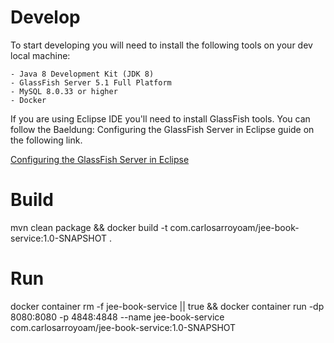 # Develop
To start developing you will need to install the following tools on your dev local machine:
	
	- Java 8 Development Kit (JDK 8)
	- GlassFish Server 5.1 Full Platform
	- MySQL 8.0.33 or higher
	- Docker

If you are using Eclipse IDE you'll need to install GlassFish tools. You can follow the Baeldung: Configuring the GlassFish Server in Eclipse guide on
the following link.

[Configuring the GlassFish Server in Eclipse](https://www.baeldung.com/eclipse-glassfish-setup)

# Build
mvn clean package && docker build -t com.carlosarroyoam/jee-book-service:1.0-SNAPSHOT .

# Run
docker container rm -f jee-book-service || true &&
docker container run -dp 8080:8080 -p 4848:4848 --name jee-book-service com.carlosarroyoam/jee-book-service:1.0-SNAPSHOT
